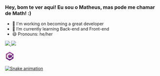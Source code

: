 ### Hey, bom te ver aqui! Eu sou o Matheus, mas pode me chamar de Math! :)

- 🔭 I'm working on becoming a great developer
- 🌱 I’m currently learning Back-end and Front-end
- 😄 Pronouns: he/her

<div>
  <a href="https://github/MatheusPires20">
    <img height="150em" src="https://github-readme-stats.vercel.app/api?username=MatheusPires20&show_icons=true&theme=dracula&include_all_commits=true&count_private=true"/>
    <img height="140em" src="https://github-readme-stats.vercel.app/api/top-langs/?username=MatheusPires20&layout=compact&langs_count=7&theme=dracula"/>
</div>
  <div style="display: inline_block"><br>
    <img align"center" alt="Math-Csharp" height="30" widht="40" src="https://raw.githubusercontent.com/devicons/devicon/master/icons/csharp/csharp-original.svg">
    
  </div>
  
  ![Snake animation](https://github.com/MatheusPires20/MatheusPires20/blob/output/github-contribution-grid-snake.svg)

